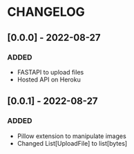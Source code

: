 # CHANGELOG

## [0.0.0] - 2022-08-27
### ADDED
 - FASTAPI to upload files
 - Hosted API on Heroku 

 ## [0.0.1] - 2022-08-27
### ADDED
 - Pillow extension to manipulate images
 - Changed List[UploadFile] to list[bytes]